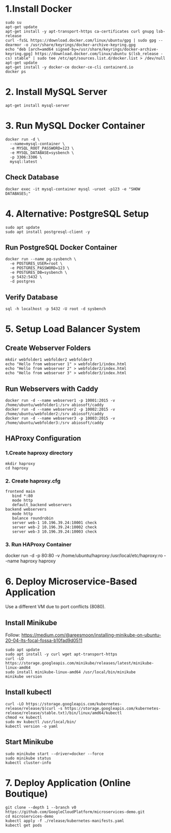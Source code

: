 # 1.Install Docker

```
sudo su
apt-get update
apt-get install -y apt-transport-https ca-certificates curl gnupg lsb-release
curl -fsSL https://download.docker.com/linux/ubuntu/gpg | sudo gpg --dearmor -o /usr/share/keyrings/docker-archive-keyring.gpg
echo "deb [arch=amd64 signed-by=/usr/share/keyrings/docker-archive-keyring.gpg] https://download.docker.com/linux/ubuntu $(lsb_release -cs) stable" | sudo tee /etc/apt/sources.list.d/docker.list > /dev/null
apt-get update
apt-get install -y docker-ce docker-ce-cli containerd.io
docker ps

```
# 2. Install MySQL Server

```
apt-get install mysql-server
``` 

# 3. Run MySQL Docker Container
```
docker run -d \
  --name=mysql-container \
  -e MYSQL_ROOT_PASSWORD=123 \
  -e MYSQL_DATABASE=sysbench \
  -p 3306:3306 \
  mysql:latest
```
## Check Database
```
docker exec -it mysql-container mysql -uroot -p123 -e "SHOW DATABASES;"
```

# 4. Alternative: PostgreSQL Setup
```
sudo apt update
sudo apt install postgresql-client -y
```
## Run PostgreSQL Docker Container
```
docker run --name pg-sysbench \
  -e POSTGRES_USER=root \
  -e POSTGRES_PASSWORD=123 \
  -e POSTGRES_DB=sysbench \
  -p 5432:5432 \
  -d postgres
```
## Verify Database
```
sql -h localhost -p 5432 -U root -d sysbench
```
# 5. Setup Load Balancer System
## Create Webserver Folders
```
mkdir webfolder1 webfolder2 webfolder3
echo "Hello from webserver 1" > webfolder1/index.html
echo "Hello from webserver 2" > webfolder2/index.html
echo "Hello from webserver 3" > webfolder3/index.html
```

## Run Webservers with Caddy
```
docker run -d --name webserver1 -p 10001:2015 -v /home/ubuntu/webfolder1:/srv abiosoft/caddy
docker run -d --name webserver2 -p 10002:2015 -v /home/ubuntu/webfolder2:/srv abiosoft/caddy
docker run -d --name webserver3 -p 10003:2015 -v /home/ubuntu/webfolder3:/srv abiosoft/caddy
```
## HAProxy Configuration
### 1.Create haproxy directory
```
mkdir haproxy
cd haproxy
```
### 2. Create haproxy.cfg

```
frontend main
   bind *:80
   mode http
   default_backend webservers
backend webservers
   mode http
   balance roundrobin
   server web-1 10.196.39.24:10001 check
   server web-2 10.196.39.24:10002 check
   server web-3 10.196.39.24:10003 check
```
### 3. Run HAProxy Container
docker run -d -p 80:80 -v /home/ubuntu/haproxy:/usr/local/etc/haproxy:ro --name haproxy haproxy

# 6. Deploy Microservice-Based Application
Use a different VM due to port conflicts (8080).
## Install Minikube
Follow: https://medium.com/@areesmoon/installing-minikube-on-ubuntu-20-04-lts-focal-fossa-b10fad9d0511

```
sudo apt update
sudo apt install -y curl wget apt-transport-https
curl -LO https://storage.googleapis.com/minikube/releases/latest/minikube-linux-amd64
sudo install minikube-linux-amd64 /usr/local/bin/minikube
minikube version
```

## Install kubectl

```
curl -LO https://storage.googleapis.com/kubernetes-release/release/$(curl -s https://storage.googleapis.com/kubernetes-release/release/stable.txt)/bin/linux/amd64/kubectl
chmod +x kubectl
sudo mv kubectl /usr/local/bin/
kubectl version -o yaml
```

## Start Minikube
```
sudo minikube start --driver=docker --force
sudo minikube status
kubectl cluster-info
```

# 7. Deploy Application (Online Boutique)
```
git clone --depth 1 --branch v0 https://github.com/GoogleCloudPlatform/microservices-demo.git
cd microservices-demo
kubectl apply -f ./release/kubernetes-manifests.yaml
kubectl get pods
```